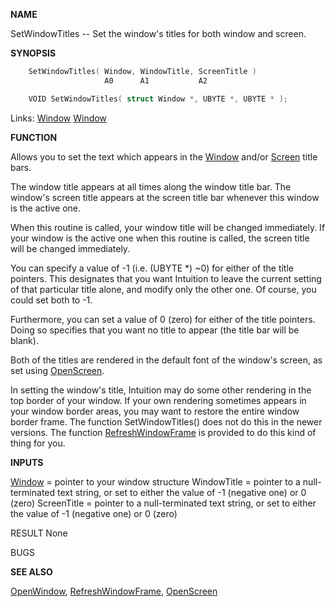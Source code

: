 
**NAME**

SetWindowTitles -- Set the window's titles for both window and screen.

**SYNOPSIS**

```c
    SetWindowTitles( Window, WindowTitle, ScreenTitle )
                     A0      A1           A2

    VOID SetWindowTitles( struct Window *, UBYTE *, UBYTE * );

```
Links: [Window](_00D4.md) [Window](_00D4.md) 

**FUNCTION**

Allows you to set the text which appears in the [Window](_00D4.md) and/or [Screen](_00DD.md)
title bars.

The window title appears at all times along the window title bar.
The window's screen title appears at the screen title bar whenever
this window is the active one.

When this routine is called, your window title will be changed
immediately.  If your window is the active one when this routine is
called, the screen title will be changed immediately.

You can specify a value of -1 (i.e. (UBYTE *) ~0) for either of
the title pointers.  This designates that you want Intuition to leave
the current setting of that particular title alone, and modify
only the other one.  Of course, you could set both to -1.

Furthermore, you can set a value of 0 (zero) for either of the
title pointers.  Doing so specifies that you want no title to
appear (the title bar will be blank).

Both of the titles are rendered in the default font of the window's
screen, as set using [OpenScreen](OpenScreen.md).

In setting the window's title, Intuition may do some other rendering
in the top border of your window.  If your own rendering sometimes
appears in your window border areas, you may want to restore the entire
window border frame.  The function SetWindowTitles() does not do this
in the newer versions.  The function [RefreshWindowFrame](RefreshWindowFrame.md) is provided
to do this kind of thing for you.

**INPUTS**

[Window](_00D4.md) = pointer to your window structure
WindowTitle = pointer to a null-terminated text string, or set to
either the value of -1 (negative one) or 0 (zero)
ScreenTitle = pointer to a null-terminated text string, or set to
either the value of -1 (negative one) or 0 (zero)

RESULT
None

BUGS

**SEE ALSO**

[OpenWindow](OpenWindow.md), [RefreshWindowFrame](RefreshWindowFrame.md), [OpenScreen](OpenScreen.md)
